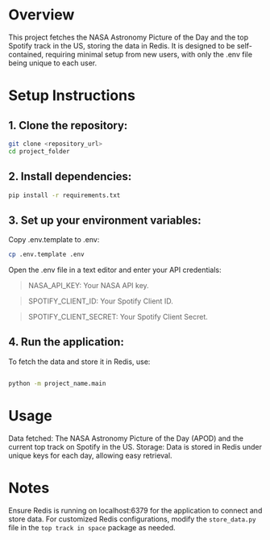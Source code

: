 # Overview
This project fetches the NASA Astronomy Picture of the Day and the top Spotify track in the US, storing the data in Redis. It is designed to be self-contained, requiring minimal setup from new users, with only the .env file being unique to each user.

# Setup Instructions
## 1. Clone the repository:

```bash
git clone <repository_url>
cd project_folder
```

## 2. Install dependencies:

```bash
pip install -r requirements.txt
```
## 3. Set up your environment variables:
Copy .env.template to .env:

```bash
cp .env.template .env
```
Open the .env file in a text editor and enter your API credentials:
> NASA_API_KEY: Your NASA API key.

> SPOTIFY_CLIENT_ID: Your Spotify Client ID.

> SPOTIFY_CLIENT_SECRET: Your Spotify Client Secret.

## 4. Run the application:
To fetch the data and store it in Redis, use:

```bash

python -m project_name.main
```

# Usage
Data fetched: The NASA Astronomy Picture of the Day (APOD) and the current top track on Spotify in the US.
Storage: Data is stored in Redis under unique keys for each day, allowing easy retrieval.

# Notes
Ensure Redis is running on localhost:6379 for the application to connect and store data.
For customized Redis configurations, modify the `store_data.py` file in the `top track in space` package as needed.
